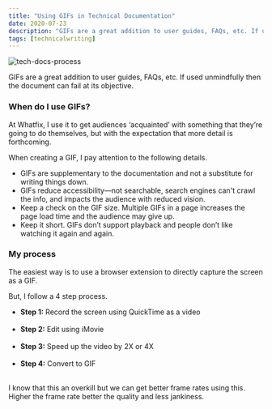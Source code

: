 ```yaml
---
title: "Using GIFs in Technical Documentation"
date: 2020-07-23
description: "GIFs are a great addition to user guides, FAQs, etc. If used unmindfully then the document can fail at its objective."
tags: [technicalwriting]
---
```


![tech-docs-process](/frame-15.png)

GIFs are a great addition to user guides, FAQs, etc. If used unmindfully then the document can fail at its objective.

### When do I use GIFs?

At Whatfix, I use it to get audiences ‘acquainted’ with something that they’re going to do themselves, but with the expectation that more detail is forthcoming.

When creating a GIF, I pay attention to the following details.

* GIFs are supplementary to the documentation and not a substitute for writing things down.
* GIFs reduce accessibility—not searchable, search engines can't crawl the info, and impacts the audience with reduced vision.
* Keep a check on the GIF size. Multiple GIFs in a page increases the page load time and the audience may give up.
* Keep it short. GIFs don’t support playback and people don’t like watching it again and again.

### My process

The easiest way is to use a browser extension to directly capture the screen as a GIF.

But, I follow a 4 step process.

* **Step 1:** Record the screen using QuickTime as a video<br></br>
* **Step 2:** Edit using iMovie<br></br>
* **Step 3:** Speed up the video by 2X or 4X<br></br>
* **Step 4:** Convert to GIF<br></br>

I know that this an overkill but we can get better frame rates using this. Higher the frame rate better the quality and less jankiness.